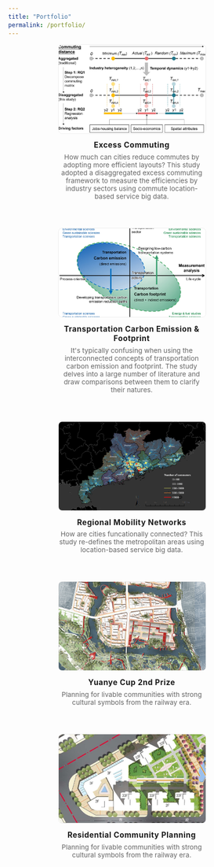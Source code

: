 ```yaml
---
title: "Portfolio"
permalink: /portfolio/
---
```


<style>
.project-grid {
  display: flex;
  flex-wrap: wrap;
  gap: 2em;
  justify-content: center;
}
.project-card {
  width: 300px;
  margin-bottom: 2em;
  text-align: center;
}
.project-card img {
  width: 100%;
  height: 180px;
  object-fit: cover;
  border-radius: 8px;
  border: 1px solid #eee;
}
.project-title {
  font-weight: bold;
  margin-top: 0.7em;
  font-size: 1.1em;
  letter-spacing: 0.04em;
}
.project-desc {
  color: #666;
  margin-top: 0.5em;
  font-size: 0.98em;
}
</style>

<div class="project-grid">

  <div class="project-card">
    <a href="https://changlongling.github.io/portfolio/" target="_blank">
      <img src="/images/portfolio/exce_comm.jpg" alt="Excess Commuting">
    </a>
    <div class="project-title">Excess Commuting</div>
    <div class="project-desc">
      How much can cities reduce commutes by adopting more efficient layouts? This study adopted a disaggregated excess commuting framework to measure the efficiencies by industry sectors using commute location-based service big data.
    </div>
  </div>

  <div class="project-card">
    <img src="/images/portfolio/tce_tcf.jpg" alt="Transportation Emission">
    <div class="project-title">Transportation Carbon Emission & Footprint</div>
    <div class="project-desc">
      It's typically confusing when using the interconnected concepts of transportation carbon emission and footprint. The study delves into a large number of literature and draw comparisons between them to clarify their natures.
    </div>
    
  </div>
    <div class="project-card">
    <img src="/images/portfolio/sdk_gd.jpg" alt="Regional Mobility">
    <div class="project-title">Regional Mobility Networks</div>
    <div class="project-desc">
      How are cities funcationally connected? This study re-defines the metropolitan areas using location-based service big data.
    </div>
  </div>
  
  <div class="project-card">
    <a href="http://www.yuanyebei.com/index.php?m=YuanYeBei&a=index_show&contentid=276278&r=all" target="_blank">
      <img src="/images/portfolio/yuanye20.jpg" alt="Yuanye Cup 2020">
    </a>
    <div class="project-title">Yuanye Cup 2nd Prize</div>
    <div class="project-desc">
      Planning for livable communities with strong cultural symbols from the railway era.
    </div>
  </div>
  
  <div class="project-card">
    <img src="/images/portfolio/resi_comm.jpg" alt="Residential Community">
    <div class="project-title">Residential Community Planning</div>
    <div class="project-desc">
      Planning for livable communities with strong cultural symbols from the railway era.
    </div>
  </div>
  
  <!-- Add more project-cards as needed -->

</div>

